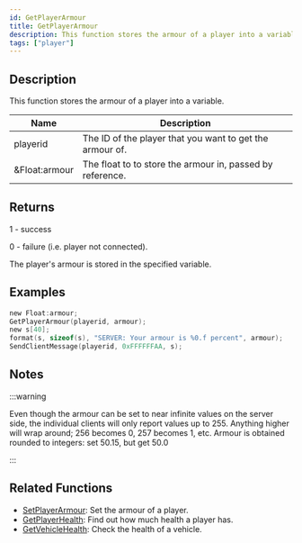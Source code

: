 ```yaml
---
id: GetPlayerArmour
title: GetPlayerArmour
description: This function stores the armour of a player into a variable.
tags: ["player"]
---
```


## Description

This function stores the armour of a player into a variable.

| Name          | Description                                               |
| ------------- | --------------------------------------------------------- |
| playerid      | The ID of the player that you want to get the armour of.  |
| &Float:armour | The float to to store the armour in, passed by reference. |

## Returns

1 - success

0 - failure (i.e. player not connected).

The player's armour is stored in the specified variable.

## Examples

```c
new Float:armour;
GetPlayerArmour(playerid, armour);
new s[40];
format(s, sizeof(s), "SERVER: Your armour is %0.f percent", armour);
SendClientMessage(playerid, 0xFFFFFFAA, s);
```

## Notes

:::warning

Even though the armour can be set to near infinite values on the server side, the individual clients will only report values up to 255. Anything higher will wrap around; 256 becomes 0, 257 becomes 1, etc.
Armour is obtained rounded to integers: set 50.15, but get 50.0

:::

## Related Functions

- [SetPlayerArmour](SetPlayerArmour): Set the armour of a player.
- [GetPlayerHealth](GetPlayerHealth): Find out how much health a player has.
- [GetVehicleHealth](GetVehicleHealth): Check the health of a vehicle.
